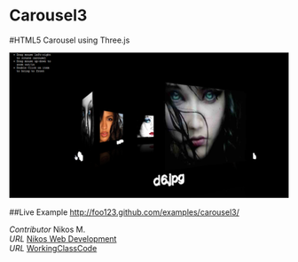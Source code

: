 Carousel3
=========

#HTML5 Carousel using Three.js

[![Carousel3](/carousel.png)](http://foo123.github.com/examples/carousel3/)

##Live Example
http://foo123.github.com/examples/carousel3/


*Contributor* Nikos M.  
*URL* [Nikos Web Development](http://nikos-web-development.netai.net/ "Nikos Web Development")  
*URL* [WorkingClassCode](http://workingclasscode.uphero.com/ "Working Class Code")  

